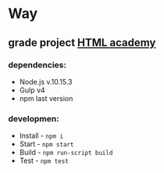 # Way
## grade project <a href="https://htmlacademy.ru/">HTML academy</a>
### dependencies:
* Node.js v.10.15.3
* Gulp v4
* npm last version
### developmen:
* Install - `npm i`
* Start - `npm start`
* Build - `npm run-script build`
* Test - `npm test`

